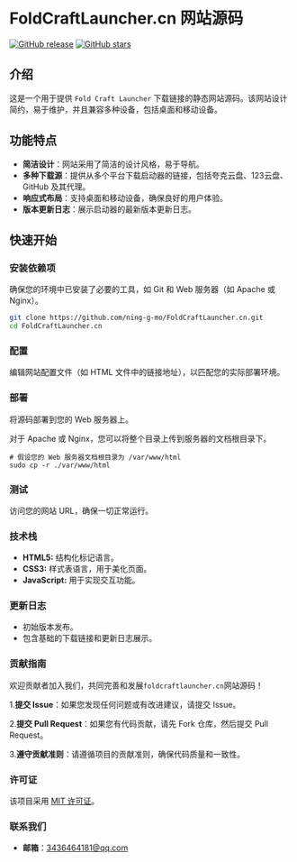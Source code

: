 # FoldCraftLauncher.cn 网站源码

[![GitHub release](https://img.shields.io/github/v/release/ning-g-mo/FoldCraftLauncher?label=Release&logo=github)](https://github.com/ning-g-mo/FoldCraftLauncher.cn/releases)
[![GitHub stars](https://img.shields.io/github/stars/ning-g-mo/FoldCraftLauncher?label=Stars&logo=github)](https://github.com/ning-g-mo/FoldCraftLauncher.cn/stargazers)

## 介绍

这是一个用于提供 `Fold Craft Launcher` 下载链接的静态网站源码。该网站设计简约，易于维护，并且兼容多种设备，包括桌面和移动设备。

## 功能特点

- **简洁设计**：网站采用了简洁的设计风格，易于导航。
- **多种下载源**：提供从多个平台下载启动器的链接，包括夸克云盘、123云盘、GitHub 及其代理。
- **响应式布局**：支持桌面和移动设备，确保良好的用户体验。
- **版本更新日志**：展示启动器的最新版本更新日志。

## 快速开始

### 安装依赖项

确保您的环境中已安装了必要的工具，如 Git 和 Web 服务器（如 Apache 或 Nginx）。

```bash
git clone https://github.com/ning-g-mo/FoldCraftLauncher.cn.git
cd FoldCraftLauncher.cn
```

### 配置

编辑网站配置文件（如 HTML 文件中的链接地址），以匹配您的实际部署环境。

### 部署

将源码部署到您的 Web 服务器上。

对于 Apache 或 Nginx，您可以将整个目录上传到服务器的文档根目录下。

```
# 假设您的 Web 服务器文档根目录为 /var/www/html
sudo cp -r ./var/www/html
```

### 测试

访问您的网站 URL，确保一切正常运行。

### 技术栈

 - **HTML5:** 结构化标记语言。
 - **CSS3:** 样式表语言，用于美化页面。
 - **JavaScript:** 用于实现交互功能。

### 更新日志

 - 初始版本发布。
 - 包含基础的下载链接和更新日志展示。

### 贡献指南

欢迎贡献者加入我们，共同完善和发展```foldcraftlauncher.cn```网站源码！

  1.**提交 Issue**：如果您发现任何问题或有改进建议，请提交 Issue。
  
  2.**提交 Pull Request**：如果您有代码贡献，请先 Fork 仓库，然后提交 Pull Request。
  
  3.**遵守贡献准则**：请遵循项目的贡献准则，确保代码质量和一致性。

### 许可证

该项目采用 [MIT 许可证](LICENSE)。

### 联系我们

 - **邮箱**：3436464181@qq.com
